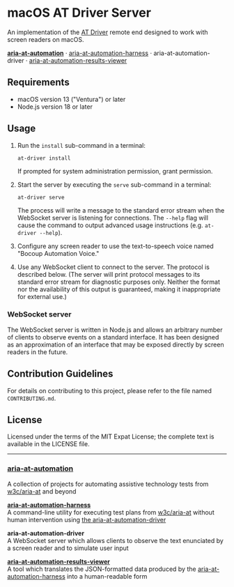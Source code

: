 # macOS AT Driver Server

An implementation of the [AT Driver](https://w3c.github.io/at-driver/) remote
end designed to work with screen readers on macOS.

**[aria-at-automation](https://github.com/w3c/aria-at-automation)** &middot; [aria-at-automation-harness](https://github.com/w3c/aria-at-automation-harness) &middot; aria-at-automation-driver &middot; [aria-at-automation-results-viewer](https://github.com/w3c/aria-at-automation-results-viewer)

## Requirements

- macOS version 13 ("Ventura") or later
- Node.js version 18 or later

## Usage

1.  Run the `install` sub-command in a terminal:

        at-driver install

    If prompted for system administration permission, grant permission.

2.  Start the server by executing the `serve` sub-command in a terminal:

        at-driver serve

    The process will write a message to the standard error stream when the
    WebSocket server is listening for connections. The `--help` flag will cause
    the command to output advanced usage instructions (e.g. `at-driver --help`).

3.  Configure any screen reader to use the text-to-speech voice named "Bocoup
    Automation Voice."

4.  Use any WebSocket client to connect to the server. The protocol is described
    below. (The server will print protocol messages to its standard error stream
    for diagnostic purposes only. Neither the format nor the availability of
    this output is guaranteed, making it inappropriate for external use.)

### WebSocket server

The WebSocket server is written in Node.js and allows an arbitrary number of
clients to observe events on a standard interface. It has been designed as an
approximation of an interface that may be exposed directly by screen readers in
the future.

## Contribution Guidelines

For details on contributing to this project, please refer to the file named
`CONTRIBUTING.md`.

## License

Licensed under the terms of the MIT Expat License; the complete text is
available in the LICENSE file.

---

### [aria-at-automation](https://github.com/w3c/aria-at-automation)

A collection of projects for automating assistive technology tests from [w3c/aria-at](https://github.com/w3c/aria-at) and beyond

**[aria-at-automation-harness](https://github.com/w3c/aria-at-automation-harness)**  
A command-line utility for executing test plans from [w3c/aria-at](https://github.com/w3c/aria-at) without human intervention using [the aria-at-automation-driver](https://github.com/w3c/aria-at-automation-driver)

**aria-at-automation-driver**  
A WebSocket server which allows clients to observe the text enunciated by a screen reader and to simulate user input

**[aria-at-automation-results-viewer](https://github.com/w3c/aria-at-automation-results-viewer)**  
A tool which translates the JSON-formatted data produced by the [aria-at-automation-harness](https://github.com/w3c/aria-at-automation-harness) into a human-readable form
